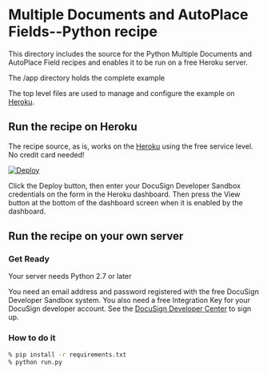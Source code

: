 # Multiple Documents and AutoPlace Fields--Python recipe
This directory includes the source for the Python Multiple Documents and AutoPlace Field recipes and enables it to be run on a free Heroku server.

The /app directory holds the complete example

The top level files are used to manage and configure the example on [Heroku](https://www.heroku.com/).

## Run the recipe on Heroku
The recipe source, as is, works on the [Heroku](https://www.heroku.com/) using the free service level. No credit card needed!

[![Deploy](https://www.herokucdn.com/deploy/button.svg)](https://heroku.com/deploy)

Click the Deploy button, then enter your DocuSign Developer Sandbox credentials on the form in the Heroku dashboard. Then press the View button at the bottom of the dashboard screen when it is enabled by the dashboard.

## Run the recipe on your own server

### Get Ready
Your server needs Python 2.7 or later

You need an email address and password registered with the free DocuSign Developer Sandbox system. You also need a free Integration Key for your DocuSign developer account. See the [DocuSign Developer Center](https://www.docusign.com/developer-center) to sign up.

### How to do it
```sh
% pip install -r requirements.txt
% python run.py
```

